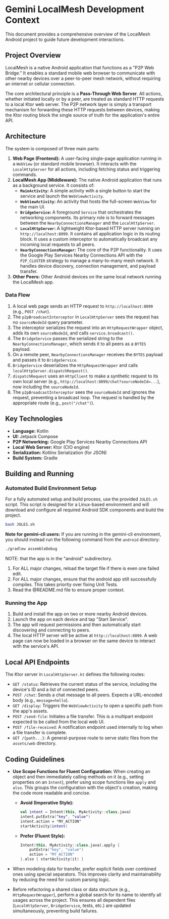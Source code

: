 # Gemini LocalMesh Development Context

This document provides a comprehensive overview of the LocalMesh Android project to guide future development interactions.

## Project Overview

LocalMesh is a native Android application that functions as a "P2P Web Bridge." It enables a standard mobile web browser to communicate with other nearby devices over a peer-to-peer mesh network, without requiring an internet or cellular connection.

The core architectural principle is a **Pass-Through Web Server**. All actions, whether initiated locally or by a peer, are treated as standard HTTP requests to a local Ktor web server. The P2P network layer is simply a transport mechanism for forwarding these HTTP requests between devices, making the Ktor routing block the single source of truth for the application's entire API.

## Architecture

The system is composed of three main parts:

1.  **Web Page (Frontend):** A user-facing single-page application running in a `WebView` (or standard mobile browser). It interacts with the `LocalHttpServer` for all actions, including fetching status and triggering commands.
2.  **LocalMesh App (Middleware):** The native Android application that runs as a background service. It consists of:
    *   **`MainActivity`:** A simple activity with a single button to start the service and launch the `WebViewActivity`.
    *   **`WebViewActivity`:** An activity that hosts the full-screen `WebView` for the main UI.
    *   **`BridgeService`:** A foreground `Service` that orchestrates the networking components. Its primary role is to forward messages between the `NearbyConnectionsManager` and the `LocalHttpServer`.
    *   **`LocalHttpServer`:** A lightweight Ktor-based HTTP server running on `http://localhost:8099`. It contains all application logic in its routing block. It uses a custom interceptor to automatically broadcast any incoming local requests to all peers.
    *   **`NearbyConnectionsManager`:** The core of the P2P functionality. It uses the Google Play Services Nearby Connections API with the `P2P_CLUSTER` strategy to manage a many-to-many mesh network. It handles device discovery, connection management, and payload transfer.
3.  **Other Peers:** Other Android devices on the same local network running the LocalMesh app.

### Data Flow

1.  A local web page sends an HTTP request to `http://localhost:8099` (e.g., `POST /chat`).
2.  The `p2pBroadcastInterceptor` in `LocalHttpServer` sees the request has no `sourceNodeId` query parameter.
3.  The interceptor serializes the request into an `HttpRequestWrapper` object, adds its own `sourceNodeId`, and calls `service.broadcast()`.
4.  The `BridgeService` passes the serialized string to the `NearbyConnectionsManager`, which sends it to all peers as a `BYTES` payload.
5.  On a remote peer, `NearbyConnectionsManager` receives the `BYTES` payload and passes it to `BridgeService`.
6.  `BridgeService` deserializes the `HttpRequestWrapper` and calls `localHttpServer.dispatchRequest()`.
7.  `dispatchRequest` uses an `HttpClient` to make a synthetic request to its own local server (e.g., `http://localhost:8099/chat?sourceNodeId=...`), now including the `sourceNodeId`.
8.  The `p2pBroadcastInterceptor` sees the `sourceNodeId` and ignores the request, preventing a broadcast loop. The request is handled by the appropriate route (e.g., `post("/chat")`).

## Key Technologies

*   **Language:** Kotlin
*   **UI:** Jetpack Compose
*   **P2P Networking:** Google Play Services Nearby Connections API
*   **Local Web Server:** Ktor (CIO engine)
*   **Serialization:** Kotlinx Serialization (for JSON)
*   **Build System:** Gradle

## Building and Running

### Automated Build Environment Setup

For a fully automated setup and build process, use the provided `JULES.sh` script. This script is designed for a Linux-based environment and will download and configure all required Android SDK components and build the project.

```bash
bash JULES.sh
```

**Note for gemini-cli users:** If you are running in the gemini-cli environment, you should instead run the following command from the `android` directory:

```bash
./gradlew assembleDebug
```

NOTE: that the app is in the "android" subdirectory.

1. For ALL major changes, reload the target file if there is even one failed edit.
1. For ALL major changes, ensure that the android app still successfully compiles.  This takes priority over fixing Unit Tests. 
1. Read the @README.md file to ensure proper context.

### Running the App

1.  Build and install the app on two or more nearby Android devices.
2.  Launch the app on each device and tap "Start Service".
3.  The app will request permissions and then automatically start discovering and connecting to peers.
4.  The local HTTP server will be active at `http://localhost:8099`. A web page can now be loaded in a browser on the same device to interact with the service's API.

## Local API Endpoints

The Ktor server in `LocalHttpServer.kt` defines the following routes:

*   `GET /status`: Retrieves the current status of the service, including the device's ID and a list of connected peers.
*   `POST /chat`: Sends a chat message to all peers. Expects a URL-encoded body (e.g., `message=hello`).
*   `GET /display`: Triggers the `WebViewActivity` to open a specific path from the app's assets.
*   `POST /send-file`: Initiates a file transfer. This is a multipart endpoint expected to be called from the local web UI.
*   `POST /file-received`: A notification endpoint used internally to log when a file transfer is complete.
*   `GET /{path...}`: A general-purpose route to serve static files from the `assets/web` directory.

## Coding Guidelines

*   **Use Scope Functions for Fluent Configuration:** When creating an object and then immediately calling methods on it (e.g., setting properties on an `Intent`), prefer using scope functions like `apply` and `also`. This groups the configuration with the object's creation, making the code more readable and concise.

    *   **Avoid (Imperative Style):**
        ```kotlin
        val intent = Intent(this, MyActivity::class.java)
        intent.putExtra("key", "value")
        intent.action = "MY_ACTION"
        startActivity(intent)
        ```

    *   **Prefer (Fluent Style):**
        ```kotlin
        Intent(this, MyActivity::class.java).apply {
            putExtra("key", "value")
            action = "MY_ACTION"
        }.also { startActivity(it) }
        ```

*   When modeling data for transfer, prefer explicit fields over combined ones using special separators. This improves clarity and maintainability by reducing the need for custom parsing logic.
*   Before refactoring a shared class or data structure (e.g., `HttpRequestWrapper`), perform a global search for its name to identify all usages across the project. This ensures all dependent files (`LocalHttpServer`, `BridgeService`, tests, etc.) are updated simultaneously, preventing build failures.
